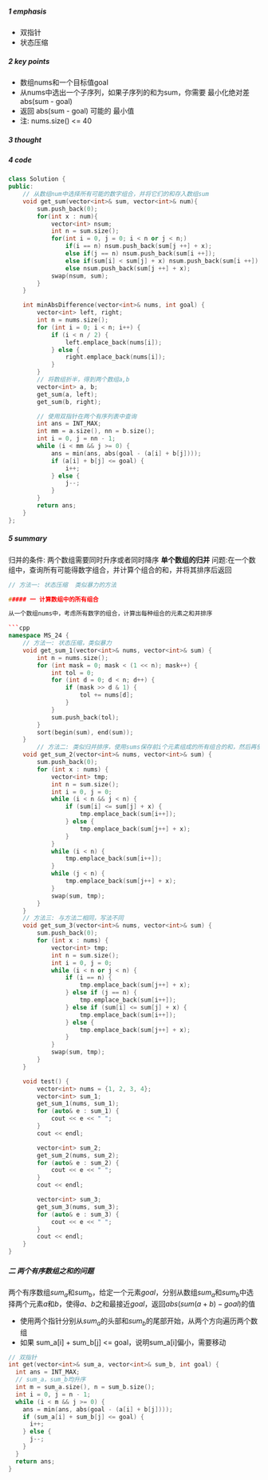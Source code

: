 ##### 1 emphasis
* 双指针
* 状态压缩


##### 2 key points

* 数组nums和一个目标值goal
* 从nums中选出一个子序列，如果子序列的和为sum，你需要 最小化绝对差 abs(sum - goal) 
* 返回 abs(sum - goal) 可能的 最小值
* 注: nums.size() <= 40

##### 3 thought



##### 4 code

```cpp
class Solution {
public:
	// 从数组num中选择所有可能的数字组合，并将它们的和存入数组sum
    void get_sum(vector<int>& sum, vector<int>& num){
        sum.push_back(0);
        for(int x : num){
            vector<int> nsum;
            int n = sum.size();
            for(int i = 0, j = 0; i < n or j < n;)
                if(i == n) nsum.push_back(sum[j ++] + x);
                else if(j == n) nsum.push_back(sum[i ++]);
                else if(sum[i] < sum[j] + x) nsum.push_back(sum[i ++]);
                else nsum.push_back(sum[j ++] + x);
            swap(nsum, sum);
        }
    }

    int minAbsDifference(vector<int>& nums, int goal) {
        vector<int> left, right;
        int n = nums.size();
        for (int i = 0; i < n; i++) {
            if (i < n / 2) {
                left.emplace_back(nums[i]);
            } else {
                right.emplace_back(nums[i]);
            }
        }
        // 将数组折半，得到两个数组a,b
        vector<int> a, b;
        get_sum(a, left);
        get_sum(b, right);

        // 使用双指针在两个有序列表中查询
        int ans = INT_MAX;
        int mm = a.size(), nn = b.size();
        int i = 0, j = nn - 1;
        while (i < mm && j >= 0) {
            ans = min(ans, abs(goal - (a[i] + b[j])));
            if (a[i] + b[j] <= goal) {
                i++;
            } else {
                j--;
            }
        }
        return ans;
    }
};
```

##### 5 summary
归并的条件: 两个数组需要同时升序或者同时降序
**单个数组的归并**
问题:在一个数组中，查询所有可能得数字组合，并计算个组合的和，并将其排序后返回
```cpp
// 方法一: 状态压缩  类似暴力的方法

##### 一 计算数组中的所有组合

从一个数组nums中，考虑所有数字的组合，计算出每种组合的元素之和并排序

```cpp
namespace MS_24 {
    // 方法一: 状态压缩，类似暴力
    void get_sum_1(vector<int>& nums, vector<int>& sum) {
        int n = nums.size();
        for (int mask = 0; mask < (1 << n); mask++) {
            int tol = 0;
            for (int d = 0; d < n; d++) {
                if (mask >> d & 1) {
                    tol += nums[d];
                }
            }
            sum.push_back(tol);
        }
        sort(begin(sum), end(sum));
    }
		// 方法二: 类似归并排序，使用sums保存前i个元素组成的所有组合的和，然后再使用第i+1个元素与sum中的每个数相加，同时考虑元素的顺序
    void get_sum_2(vector<int>& nums, vector<int>& sum) {
        sum.push_back(0);
        for (int x : nums) {
            vector<int> tmp;
            int n = sum.size();
            int i = 0, j = 0;
            while (i < n && j < n) {
                if (sum[i] <= sum[j] + x) {
                    tmp.emplace_back(sum[i++]);
                } else {
                    tmp.emplace_back(sum[j++] + x);
                }
            }
            while (i < n) {
                tmp.emplace_back(sum[i++]);
            }
            while (j < n) {
                tmp.emplace_back(sum[j++] + x);
            }
            swap(sum, tmp);
        }
    }
  	// 方法三: 与方法二相同，写法不同
    void get_sum_3(vector<int>& nums, vector<int>& sum) {
        sum.push_back(0);
        for (int x : nums) {
            vector<int> tmp;
            int n = sum.size();
            int i = 0, j = 0;
            while (i < n or j < n) {
                if (i == n) {
                    tmp.emplace_back(sum[j++] + x);
                } else if (j == n) {
                    tmp.emplace_back(sum[i++]);
                } else if (sum[i] <= sum[j] + x) {
                    tmp.emplace_back(sum[i++]);
                } else {
                    tmp.emplace_back(sum[j++] + x);
                }
            }
            swap(sum, tmp);
        }
    }

    void test() {
        vector<int> nums = {1, 2, 3, 4};
        vector<int> sum_1;
        get_sum_1(nums, sum_1);
        for (auto& e : sum_1) {
            cout << e << " ";
        }
        cout << endl;

        vector<int> sum_2;
        get_sum_2(nums, sum_2);
        for (auto& e : sum_2) {
            cout << e << " ";
        }
        cout << endl;

        vector<int> sum_3;
        get_sum_3(nums, sum_3);
        for (auto& e : sum_3) {
            cout << e << " ";
        }
        cout << endl;
    }
}
```



##### 二 两个有序数组之和的问题

两个有序数组$sum_a$和$sum_b$，给定一个元素$goal$，分别从数组$sum_a$和$sum_b$中选择两个元素$a$和$b$，使得$a$、$b$之和最接近$goal$，返回$abs(sum(a+b)-goal)$的值

* 使用两个指针分别从$sum_a$的头部和$sum_b$的尾部开始，从两个方向遍历两个数组
* 如果 sum_a[i] + sum_b[j] <= goal，说明sum_a[i]偏小，需要移动

```cpp
// 双指针
int get(vector<int>& sum_a, vector<int>& sum_b, int goal) {
  int ans = INT_MAX;
  // sum_a，sum_b均升序
  int m = sum_a.size(), n = sum_b.size();
  int i = 0, j = n - 1;
  while (i < m && j >= 0) {
    ans = min(ans, abs(goal - (a[i] + b[j])));
    if (sum_a[i] + sum_b[j] <= goal) {
      i++;
    } else {
      j--;
    }
  }
  return ans;
}
```


